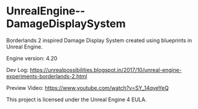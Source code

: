 # UnrealEngine--DamageDisplaySystem
Borderlands 2 inspired Damage Display System created using blueprints in Unreal Engine.

Engine version: 4.20

Dev Log: https://unrealpossibilities.blogspot.in/2017/10/unreal-engine-experiments-borderlands-2.html

Preview Video: https://www.youtube.com/watch?v=SY_14qyeYeQ

This project is licensed under the Unreal Engine 4 EULA.
